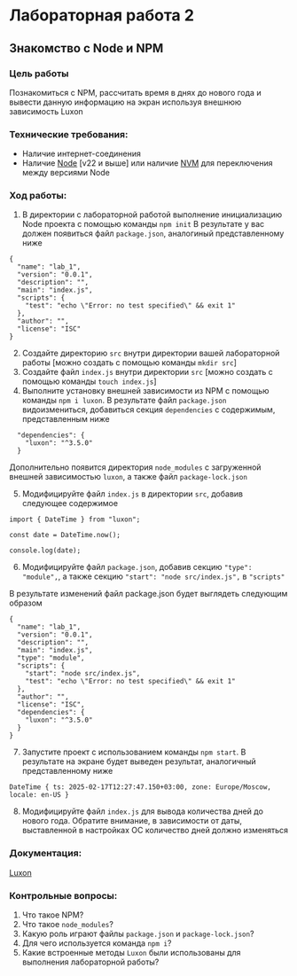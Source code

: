# Лабораторная работа 2
## Знакомство с Node и NPM
### Цель работы
Познакомиться с NPM, рассчитать время в днях до нового года и вывести данную информацию на экран используя внешнюю зависимость Luxon

### Технические требования:
- Наличие интернет-соединения
- Наличие [Node](https://docs.docker.com/desktop/) [v22 и выше] или наличие [NVM](https://github.com/nvm-sh/nvm) для переключения между версиями Node

### Ход работы:
1. В директории с лабораторной работой выполнение инициализацию Node проекта с помощью команды `npm init`
В результате у вас должен появиться файл `package.json`, аналогиный представленному ниже
```
{
  "name": "lab_1",
  "version": "0.0.1",
  "description": "",
  "main": "index.js",
  "scripts": {
    "test": "echo \"Error: no test specified\" && exit 1"
  },
  "author": "",
  "license": "ISC"
}

```

2. Создайте директорию `src` внутри директории вашей лабораторной работы [можно создать с помощью команды `mkdir src`]
3. Создайте файл `index.js` внутри директории `src` [можно создать с помощью команды `touch index.js`]
4. Выполните установку внешней зависимости из NPM с помощью команды `npm i luxon`. В результате файл `package.json` видоизмениться, добавиться секция `dependencies` с содержимым, представленным ниже
```
  "dependencies": {
    "luxon": "^3.5.0"
  }
```
Дополнительно появится директория `node_modules` с загруженной внешней зависимостью `luxon`, а также файл `package-lock.json`

5. Модифицируйте файл `index.js` в директории `src`, добавив следующее содержимое
```
import { DateTime } from "luxon";

const date = DateTime.now();

console.log(date);
```

6. Модифицируйте файл `package.json`, добавив секцию `"type": "module",`, а также секцию `"start": "node src/index.js",` в `"scripts"`

В результате изменений файл package.json будет выглядеть следующим образом

```
{
  "name": "lab_1",
  "version": "0.0.1",
  "description": "",
  "main": "index.js",
  "type": "module",
  "scripts": {
    "start": "node src/index.js",
    "test": "echo \"Error: no test specified\" && exit 1"
  },
  "author": "",
  "license": "ISC",
  "dependencies": {
    "luxon": "^3.5.0"
  }
}
```

7. Запустите проект с использованием команды `npm start`.
В результате на экране будет выведен результат, аналогичный представленному ниже
```
DateTime { ts: 2025-02-17T12:27:47.150+03:00, zone: Europe/Moscow, locale: en-US }
```

8. Модифицируйте файл `index.js` для вывода количества дней до нового года. Обратите внимание, в зависимости от даты, выставленной в настройках ОС количество дней должно изменяться

### Документация:

[Luxon](https://www.npmjs.com/package/luxon)


### Контрольные вопросы:
1. Что такое NPM? 
2. Что такое `node_modules`?
3. Какую роль играют файлы `package.json` и `package-lock.json`?
4. Для чего используется команда `npm i`?
5. Какие встроенные методы `Luxon` были использованы для выполнения лабораторной работы?